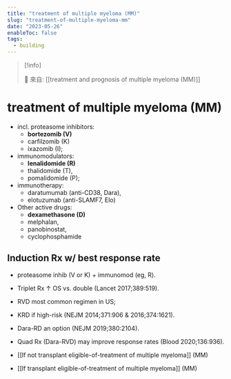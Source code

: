 ```yaml
---
title: "treatment of multiple myeloma (MM)"
slug: "treatment-of-multiple-myeloma-mm"
date: "2023-05-26"
enableToc: false
tags:
  - building
---
```


> [!info]
>
> 🌱 來自: [[treatment and prognosis of multiple myeloma (MM)]]

# treatment of multiple myeloma (MM)

- incl. proteasome inhibitors:
  - **bortezomib (V)**
  - carfilzomib (K)
  - ixazomib (I);
- immunomodulators:
  - **lenalidomide (R)**
  - thalidomide (T),
  - pomalidomide (P);
- immunotherapy:
  - daratumumab (anti-CD38, Dara),
  - elotuzumab (anti-SLAMF7, Elo)
- Other active drugs:
  - **dexamethasone (D)**
  - melphalan,
  - panobinostat,
  - cyclophosphamide

## Induction Rx w/ best response rate

- proteasome inhib (V or K) + immunomod (eg, R).
- Triplet Rx ↑ OS vs. double (Lancet 2017;389:519).
- RVD most common regimen in US;
- KRD if high-risk (NEJM 2014;371:906 & 2016;374:1621).
- Dara-RD an option (NEJM 2019;380:2104).
- Quad Rx (Dara-RVD) may improve response rates (Blood 2020;136:936).

- [[If not transplant eligible-of-treatment of multiple myeloma]] (MM)
- [[If transplant eligible-of-treatment of multiple myeloma]] (MM)
